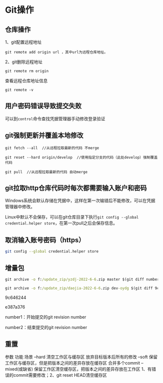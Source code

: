 # Git操作

## 仓库操作

1、git配置远程地址

`git remote add origin url ，其中url为远程仓库地址。` 

2、git删除远程地址

`git remote rm origin`


查看远程仓库地址信息

`git remote -v `

## 用户密码错误导致提交失败
可以到`control`命令查找凭据管理器手动修改登录验证

## git强制更新并覆盖本地修改

```shell
git fetch --all  //从远程拉取最新的代码 不merge

git reset --hard origin/develop  //使用指定分支的代码（此处develop）强制覆盖代码

git pull  //从远程拉取最新的代码 自动merge
```

## git拉取http仓库代码时每次都需要输入账户和密码

Windows系统会默认存储在凭据中，这样在第一次输错后不能修改，可以在凭据管理器中修改。

Linux中默认不会保存，可以在git仓库目录下执行`git config --global credential.helper store`，在第一次pull之后会保存信息。



## 取消输入账号密码（https）

```bash
git config --global credential.helper store

```

## 增量包

```cmd
git archive -o f:/update_zip/yzdj-2022-6-6.zip master $(git diff number1  number2 --name-only)

git archive -o f:/update_zip/daojia-2022-6-6.zip dev-oydg $(git diff 9c646244  e387a376 --name-only)
```

9c646244

e387a376

number1：开始提交的git revision number

number2：结束提交的git revision number

## 重置

参数	功能	场景
–hard	清空工作区与缓存区	放弃目标版本后所有的修改
–soft	保留工作区与缓存区，但是把版本之间的差异存放在缓存区	合并多个commit
–mixed(或缺省)	保留工作区清空缓存区，把版本之间的差异存放在工作区	1、有错误的commit需要修改；2、git reset HEAD清空缓存区